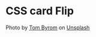 # CSS card Flip


Photo by <a href="https://unsplash.com/@tombyrom?utm_source=unsplash&utm_medium=referral&utm_content=creditCopyText">Tom Byrom</a> on <a href="https://unsplash.com/?utm_source=unsplash&utm_medium=referral&utm_content=creditCopyText">Unsplash</a>
  
